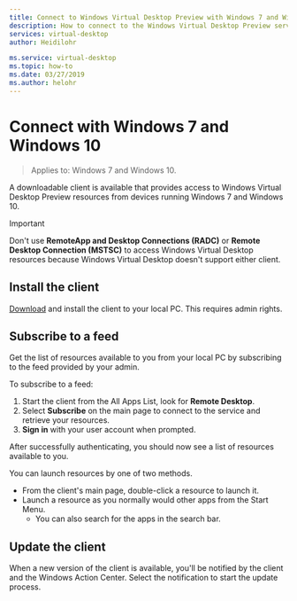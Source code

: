 ```yaml
---
title: Connect to Windows Virtual Desktop Preview with Windows 7 and Windows 10  - Azure
description: How to connect to the Windows Virtual Desktop Preview service with Windows 7 or Windows 10.
services: virtual-desktop
author: Heidilohr

ms.service: virtual-desktop
ms.topic: how-to
ms.date: 03/27/2019
ms.author: helohr
---
```

# Connect with Windows 7 and Windows 10

> Applies to: Windows 7 and Windows 10.

A downloadable client is available that provides access to Windows Virtual Desktop Preview resources from devices running Windows 7 and Windows 10.

> [!IMPORTANT]
> Don't use **RemoteApp and Desktop Connections (RADC)** or **Remote Desktop Connection (MSTSC)** to access Windows Virtual Desktop resources because Windows Virtual Desktop doesn't support either client.

## Install the client

[Download](https://go.microsoft.com/fwlink/?linkid=2068602) and install the client to your local PC. This requires admin rights.

## Subscribe to a feed

Get the list of resources available to you from your local PC by subscribing to the feed provided by your admin.

To subscribe to a feed:

1. Start the client from the All Apps List, look for **Remote Desktop**.
1. Select **Subscribe** on the main page to connect to the service and retrieve your resources.
1. **Sign in** with your user account when prompted.

After successfully authenticating, you should now see a list of resources available to you.

You can launch resources by one of two methods.

- From the client's main page, double-click a resource to launch it.
- Launch a resource as you normally would other apps from the Start Menu.
  - You can also search for the apps in the search bar.

## Update the client

When a new version of the client is available, you'll be notified by the client and the Windows Action Center. Select the notification to start the update process.
